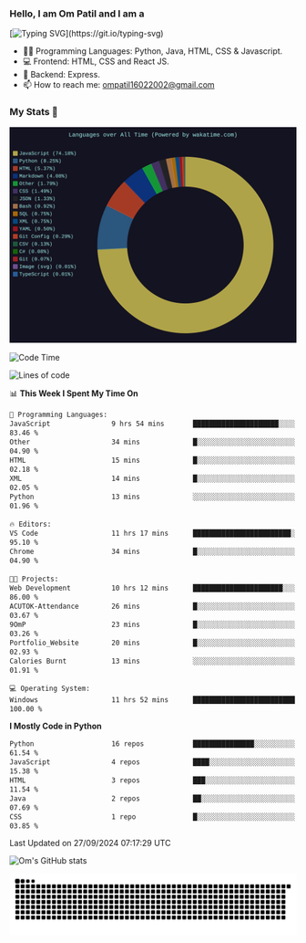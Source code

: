 <h3> Hello, I am Om Patil and I am a</h3>

[![Typing SVG](https://readme-typing-svg.demolab.com?font=Fira+Code&pause=1000&color=00F7F6&random=false&width=435&lines=Python+Developer;Full+Stack+Developer;Java+Developmer;Data+Scientist;Machine+Learning+Engineer;Deep+Learning+Engineer;Artificial+Intelligence+Engineer;Data+Analyst;Python+Developer;Computer+Vision+Specialist;)](https://git.io/typing-svg)


- 👨‍💻 Programming Languages: Python, Java, HTML, CSS & Javascript. 
- 💻 Frontend: HTML, CSS and React JS.
- 🦄 Backend: Express.
- 📫 How to reach me: ompatil16022002@gmail.com

<h3>My Stats 💯</h3>

<img src="wakatime-stats.svg" alt="Wakatime Stats" width="600"/>

<!--  [![Top Langs](https://github-readme-stats.vercel.app/api/top-langs/?username=9OmP&layout=compact&theme=radical)](https://github.com/anuraghazra/github-readme-stats) -->

<!--START_SECTION:waka-->
![Code Time](http://img.shields.io/badge/Code%20Time-33%20hrs%2025%20mins-blue)

![Lines of code](https://img.shields.io/badge/From%20Hello%20World%20I%27ve%20Written-1.5%20million%20lines%20of%20code-blue)

📊 **This Week I Spent My Time On** 

```text
💬 Programming Languages: 
JavaScript               9 hrs 54 mins       █████████████████████░░░░   83.46 % 
Other                    34 mins             █░░░░░░░░░░░░░░░░░░░░░░░░   04.90 % 
HTML                     15 mins             █░░░░░░░░░░░░░░░░░░░░░░░░   02.18 % 
XML                      14 mins             █░░░░░░░░░░░░░░░░░░░░░░░░   02.05 % 
Python                   13 mins             ░░░░░░░░░░░░░░░░░░░░░░░░░   01.96 % 

🔥 Editors: 
VS Code                  11 hrs 17 mins      ████████████████████████░   95.10 % 
Chrome                   34 mins             █░░░░░░░░░░░░░░░░░░░░░░░░   04.90 % 

🐱‍💻 Projects: 
Web Development          10 hrs 12 mins      ██████████████████████░░░   86.00 % 
ACUTOK-Attendance        26 mins             █░░░░░░░░░░░░░░░░░░░░░░░░   03.67 % 
9OmP                     23 mins             █░░░░░░░░░░░░░░░░░░░░░░░░   03.26 % 
Portfolio_Website        20 mins             █░░░░░░░░░░░░░░░░░░░░░░░░   02.93 % 
Calories Burnt           13 mins             ░░░░░░░░░░░░░░░░░░░░░░░░░   01.91 % 

💻 Operating System: 
Windows                  11 hrs 52 mins      █████████████████████████   100.00 % 
```

**I Mostly Code in Python** 

```text
Python                   16 repos            ███████████████░░░░░░░░░░   61.54 % 
JavaScript               4 repos             ████░░░░░░░░░░░░░░░░░░░░░   15.38 % 
HTML                     3 repos             ███░░░░░░░░░░░░░░░░░░░░░░   11.54 % 
Java                     2 repos             ██░░░░░░░░░░░░░░░░░░░░░░░   07.69 % 
CSS                      1 repo              █░░░░░░░░░░░░░░░░░░░░░░░░   03.85 % 
```




 Last Updated on 27/09/2024 07:17:29 UTC
<!--END_SECTION:waka-->

![Om's GitHub stats](https://github-readme-stats.vercel.app/api?username=9OmP&show_icons=true&theme=radical)

![snake gif](https://github.com/9OmP/9OmP/blob/output/github-contribution-grid-snake-dark.svg)


